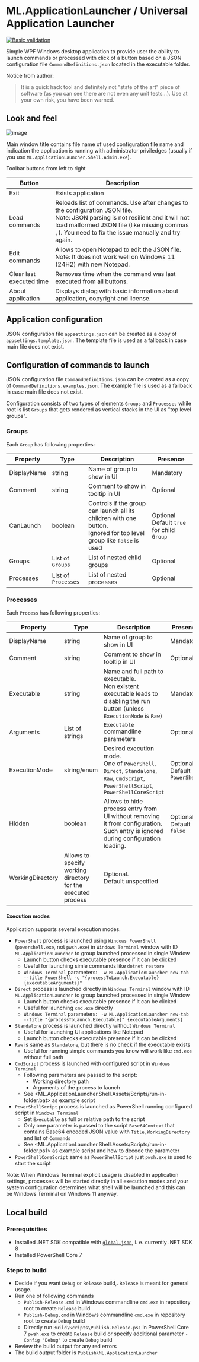 # ML.ApplicationLauncher / Universal Application Launcher

[![Basic validation](https://github.com/martin-lacina/ml.applicationlauncher/actions/workflows/dotnet.yml/badge.svg?branch=main)](https://github.com/martin-lacina/ml.applicationlauncher/actions/workflows/dotnet.yml)

Simple WPF Windows desktop application to provide user the ability to launch commands or processed with click of a button based on a JSON configuration file `CommandDefinitions.json` located in the executable folder.

Notice from author:
> It is a quick hack tool and definitely not "state of the art" piece of software (as you can see there are not even any unit tests...). Use at your own risk, you have been warned.

## Look and feel

![image](https://github.com/user-attachments/assets/98d4d068-5d6c-4255-82a6-88066d80471d)

Main window title contains file name of used configuration file name and indication the application is running with administrator priviledges (usually if you use `ML.ApplicationLauncher.Shell.Admin.exe`).

Toolbar buttons from left to right

| Button | Description |
| ------ | ----------- |
| Exit | Exists application |
| Load commands | Reloads list of commands. Use after changes to the configuration JSON file. <br> Note: JSON parsing is not resilient and it will not load malformed JSON file (like missing commas `,`). You need to fix the issue manually and try again. |
| Edit commands | Allows to open Notepad to edit the JSON file. <br> Note: It does not work well on Windows 11 (24H2) with new Notepad. |
| Clear last executed time | Removes time when the command was last executed from all buttons. |
| About application | Displays dialog with basic information about application, copyright and license. |

## Application configuration

JSON configuration file `appsettings.json` can be created as a copy of `appsettings.template.json`.
The template file is used as a fallback in case main file does not exist.

## Configuration of commands to launch

JSON configuration file `CommandDefinitions.json` can be created as a copy of `CommandDefinitions.examples.json`.
The example file is used as a fallback in case main file does not exist.

Configuration consists of two types of elements `Groups` and `Processes` while root is list `Groups` that gets rendered as vertical stacks in the UI as "top level groups".

### Groups

Each `Group` has following properties:

| Property | Type | Description | Presence |
| -------- | ---- | ----------- | -------- |
| DisplayName | string | Name of group to show in UI | Mandatory |
| Comment | string | Comment to show in tooltip in UI | Optional |
| CanLaunch | boolean | Controls if the group can launch all its children with one button. <br> Ignored for top level group like `false` is used  | Optional <br> Default `true` for child `Group` |
| Groups | List of `Groups` | List of nested child groups | Optional |
| Processes | List of `Processes` | List of nested processes | Optional |

### Processes

Each `Process` has following properties:

| Property | Type | Description | Presence |
| -------- | ---- | ----------- | -------- |
| DisplayName | string | Name of group to show in UI | Mandatory |
| Comment | string | Comment to show in tooltip in UI | Optional |
| Executable| string | Name and full path to executable. <br> Non existent executable leads to disabling the run button (unless `ExecutionMode` is `Raw`) | Mandatory |
| Arguments | List of strings | `Executable` commandline parameters | Optional |
| ExecutionMode | string/enum | Desired execution mode. <br> One of `PowerShell`, `Direct`, `Standalone`, `Raw`, `CmdScript`, `PowerShellScript`, `PowerShellCoreScript` | Optional. <br> Default `PowerShell` |
| Hidden| boolean | Allows to hide process entry from UI without removing it from configuration. Such entry is ignored during configuration loading. | Optional. <br> Default `false` |
| WorkingDirectory | Allows to specify working directory for the executed process | Optional. <br> Default unspecified |

#### Execution modes

Application supports several execution modes.

* `PowerShell` process is launched using `Windows PowerShell` (`powershell.exe`, not `pwsh.exe`) in `Windows Terminal` window with ID `ML.ApplicationLauncher` to group launched processed in single Window
  * Launch button checks executable presence if it can be clicked
  * Useful for launching simle commands like `dotnet restore`
  * `Windows Terminal` parameters: ` -w ML.ApplicationLauncher new-tab --title PowerShell -c "{processToLaunch.Executable} {executableArguments}"`
* `Direct` process is launched directly in `Windows Terminal` window with ID `ML.ApplicationLauncher` to group launched processed in single Window
  * Launch button checks executable presence if it can be clicked
  * Useful for launching `cmd.exe` directly
  * `Windows Terminal` parameters: ` -w ML.ApplicationLauncher new-tab --title "{processToLaunch.Executable}" {executableArguments}`
* `Standalone` process is launched directly without `Windows Terminal`
  * Useful for launching UI applications like Notepad
  * Launch button checks executable presence if it can be clicked
* `Raw` is same as `Standalone`, but there is no check if the executable exists
  * Useful for running simple commands you know will work like `cmd.exe` without full path
* `CmdScript` process is launched with configured script in `Windows Terminal`
  * Following parameters are passed to the script:
    * Working directory path
    * Arguments of the process to launch
  * See <ML.ApplicationLauncher.Shell.Assets/Scripts/run-in-folder.bat> as example script
* `PowerShellScript` process is launched as PowerShell running configured script in `Windows Terminal`
  * Set `Executable` as full or relative path to the script
  * Only one parameter is passed to the script `Base64Context` that contains Base64 encoded JSON value with `Title`, `WorkingDirectory` and list of `Commands`
  * See <ML.ApplicationLauncher.Shell.Assets/Scripts/run-in-folder.ps1> as example script and how to decode the parameter
* `PowerShellCoreScript` same as `PowerShellScript` just `pwsh.exe` is used to start the script

Note: When Windows Terminal explicit usage is disabled in application settings, processes will be started directly in all execution modes
and your system configuration determines what shell will be launched and this can be Windows Terminal on Windows 11 anyway.

## Local build

### Prerequisities

* Installed .NET SDK compatible with [`global.json`](global.json), i. e. currently .NET SDK 8
* Installed PowerShell Core 7

### Steps to build

* Decide if you want `Debug` or `Release` build,. `Release` is meant for general usage.
* Run one of following commands
  * `Publish-Release.cmd` in Windows commandline `cmd.exe` in repository root to create `Release` build
  * `Publish-Debug.cmd` in Windows commandline `cmd.exe` in repository root to create `Debug` build
  * Directly run `Build\Scripts\Publish-Release.ps1` in PowerShell Core 7 `pwsh.exe` to create `Release` build or specify additional parameter `-Config 'Debug'` to create `Debug` build
* Review the build output for any red errors
* The build output folder is `Publish\ML.ApplicationLauncher`
